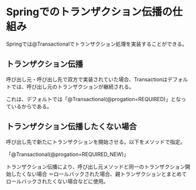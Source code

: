 # Springでのトランザクション伝播の仕組み
Springでは@Transactionalでトランザクション処理を実装することができる。
## トランザクション伝播

呼び出し元・呼び出し先で双方で実装されていた場合、Transactionはデフォルトでは、呼び出し元のトランザクションが継続される。

これは、デフォルトでは「@Transactional(@progation=REQUIRED)」となっているからである。

## トランザクション伝播したくない場合

呼び出し先で新たにトランザクションを開始させる。以下をメソッドで指定。

「@Transactional(@progation=REQUIRED_NEW)」

トランザクション伝播により、呼び出し元メソッドと同一のトランザクション開始したくない場合
＝ロールバックされた場合、親トランザクションとまとめてロールバックされたくない場合などに使用。
